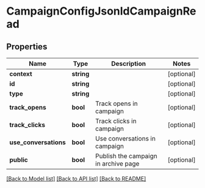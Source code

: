 # CampaignConfigJsonldCampaignRead

## Properties
Name | Type | Description | Notes
------------ | ------------- | ------------- | -------------
**context** | **string** |  | [optional] 
**id** | **string** |  | [optional] 
**type** | **string** |  | [optional] 
**track_opens** | **bool** | Track opens in campaign | [optional] 
**track_clicks** | **bool** | Track clicks in campaign | [optional] 
**use_conversations** | **bool** | Use conversations in campaign | [optional] 
**public** | **bool** | Publish the campaign in archive page | [optional] 

[[Back to Model list]](../../README.md#documentation-for-models) [[Back to API list]](../../README.md#documentation-for-api-endpoints) [[Back to README]](../../README.md)

